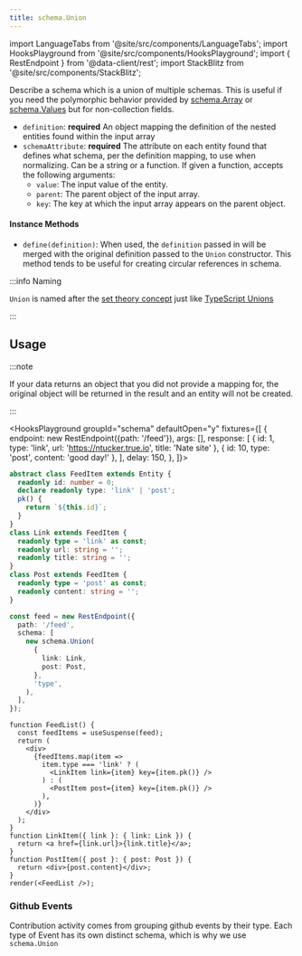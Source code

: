 ```yaml
---
title: schema.Union
---
```

<head>
  <title>schema.Union - Representing a Union of possible types | Reactive Data Client</title>
</head>

import LanguageTabs from '@site/src/components/LanguageTabs';
import HooksPlayground from '@site/src/components/HooksPlayground';
import { RestEndpoint } from '@data-client/rest';
import StackBlitz from '@site/src/components/StackBlitz';

Describe a schema which is a union of multiple schemas. This is useful if you need the polymorphic behavior provided by [schema.Array](./Array.md) or [schema.Values](./Values.md) but for non-collection fields.

- `definition`: **required** An object mapping the definition of the nested entities found within the input array
- `schemaAttribute`: **required** The attribute on each entity found that defines what schema, per the definition mapping, to use when normalizing.
  Can be a string or a function. If given a function, accepts the following arguments:
  - `value`: The input value of the entity.
  - `parent`: The parent object of the input array.
  - `key`: The key at which the input array appears on the parent object.

#### Instance Methods

- `define(definition)`: When used, the `definition` passed in will be merged with the original definition passed to the `Union` constructor. This method tends to be useful for creating circular references in schema.

:::info Naming

`Union` is named after the [set theory concept](https://en.wikipedia.org/wiki/Union_(set_theory)) just like [TypeScript Unions](https://www.typescriptlang.org/docs/handbook/2/everyday-types.html#union-types)

:::

## Usage

:::note

If your data returns an object that you did not provide a mapping for, the original object will be returned in the result and an entity will not be created.

:::

<HooksPlayground groupId="schema" defaultOpen="y" fixtures={[
{
endpoint: new RestEndpoint({path: '/feed'}),
args: [],
response: [
    { id: 1, type: 'link', url: 'https://ntucker.true.io', title: 'Nate site' },
    { id: 10, type: 'post', content: 'good day!' },
  ],
delay: 150,
},
]}>

```typescript title="api/Feed.ts"
abstract class FeedItem extends Entity {
  readonly id: number = 0;
  declare readonly type: 'link' | 'post';
  pk() {
    return `${this.id}`;
  }
}
class Link extends FeedItem {
  readonly type = 'link' as const;
  readonly url: string = '';
  readonly title: string = '';
}
class Post extends FeedItem {
  readonly type = 'post' as const;
  readonly content: string = '';
}

const feed = new RestEndpoint({
  path: '/feed',
  schema: [
    new schema.Union(
      {
        link: Link,
        post: Post,
      },
      'type',
    ),
  ],
});
```

```tsx title="FeedList.tsx" collapsed
function FeedList() {
  const feedItems = useSuspense(feed);
  return (
    <div>
      {feedItems.map(item =>
        item.type === 'link' ? (
          <LinkItem link={item} key={item.pk()} />
        ) : (
          <PostItem post={item} key={item.pk()} />
        ),
      )}
    </div>
  );
}
function LinkItem({ link }: { link: Link }) {
  return <a href={link.url}>{link.title}</a>;
}
function PostItem({ post }: { post: Post }) {
  return <div>{post.content}</div>;
}
render(<FeedList />);
```

</HooksPlayground>

### Github Events

Contribution activity comes from grouping github events by their type. Each type of Event has its
own distinct schema, which is why we use `schema.Union`

<StackBlitz app="github-app" file="src/pages/ProfileDetail/UserEvents.tsx,src/resources/Event.tsx" view="preview" initialpath="/users/ntucker" height="700" ctl="1" />
